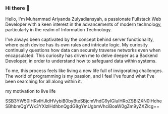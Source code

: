 ### Hi there 👋

Hello, I'm Muhammad Ariyanda Zulyadiansyah, a passionate Fullstack Web Developer with a keen interest in the advancements of modern technology, particularly in the realm of Information Technology.

I've always been captivated by the concept behind server functionality, where each device has its own rules and intricate logic. My curiosity continually questions how data can securely traverse networks even when encapsulated. This curiosity has driven me to delve deeper as a Backend Developer, in order to understand how to safeguard data within systems.

To me, this process feels like living a new life full of invigorating challenges. The world of programming is my passion, and I feel I've found what I've been searching for all along within it.

my motivation to live life

SSB3YW50IHRvIHJldHVybiB0byBteSBjcmVhdG9yIGluIHRoZSBiZXN0IHdheSBhbmQgYWx3YXlzIHdhbnQgdG8gYmUgbmVhciBoaW0gZm9yZXZlcg==

